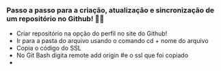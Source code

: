 ### Passo a passo para a criação, atualização e sincronização de um repositório no Github! :man_factory_worker:

- Criar repositório na opção do perfil no site do Github!
-  Ir para a pasta do arquivo usando o comando cd + nome do arquivo
- Copia o código do SSL
- No Git Bash digita remote add origin #e o ssl que foi copiado
- 


